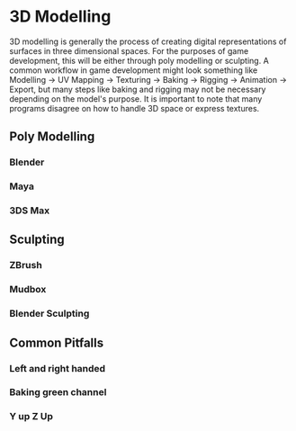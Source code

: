 # 3D Modelling

3D modelling is generally the process of creating digital representations of surfaces in three dimensional spaces. For the purposes of game development, this will be either through poly modelling or sculpting.
A common workflow in game development might look something like Modelling -> UV Mapping -> Texturing -> Baking -> Rigging -> Animation -> Export, but many steps like baking and rigging may not be necessary depending on the model's purpose.
It is important to note that many programs disagree on how to handle 3D space or express textures.

## Poly Modelling
### Blender 
### Maya
### 3DS Max
## Sculpting
### ZBrush
### Mudbox 
### Blender Sculpting
## Common Pitfalls
### Left and right handed
### Baking green channel 
### Y up Z Up
